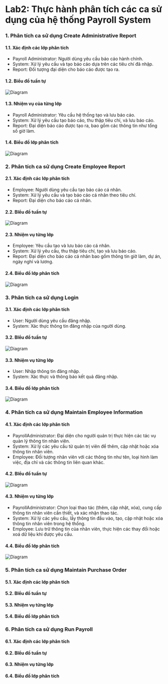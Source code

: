 # Lab2: Thực hành phân tích các ca sử dụng của hệ thống Payroll System
### 1. Phân tích ca sử dụng Create Administrative Report
#### 1.1. Xác định các lớp phân tích
- Payroll Administrator: Người dùng yêu cầu báo cáo hành chính.
- System: Xử lý yêu cầu và tạo báo cáo dựa trên các tiêu chí đã nhập.
- Report: Đối tượng đại diện cho báo cáo được tạo ra.
#### 1.2. Biểu đồ tuần tự

![Diagram](https://www.planttext.com/api/plantuml/png/T95DJiCm48NtFiKiGIeNo08rWWDOz0GZUmeZ-GzxqYfdOy6Hk09E3MaIodRcU_Fydhy-FlT5CClWdK8ZCOF6CKVdUkivS96Cqn0Bw5wb2hBXX47WC1OXlngzK8fPbD8zF3p-05sTlWzK1F9b2oOJ2iUWsduYTT-1pj4dWMFrca4Moenm9sEY7LWKAZi8wAdSRpog-iIMjjA5HtjR1q-J_GoUMTwW939yPB9NNQFNAMJ80LufK6saikt29iKpb-Hm_5t-quH4A7YYsoSMHLmW5qthwtRYDVCtx-5g12YBhBDcJy5El_yD003__mC0)

#### 1.3. Nhiệm vụ của từng lớp
- Payroll Administrator: Yêu cầu hệ thống tạo và lưu báo cáo.
- System: Xử lý yêu cầu tạo báo cáo, thu thập tiêu chí, và lưu báo cáo.
- Report: Đại diện báo cáo được tạo ra, bao gồm các thông tin như tổng số giờ làm.
#### 1.4. Biểu đồ lớp phân tích

![Diagram](https://www.planttext.com/api/plantuml/png/R57BRSCm3Brh2XsJGnRG8N21350qxG2iJ1W2P2ebwG96qSbww4XT8N8ifRLh7GJmYTJxyEVhkn45rg6FnaSGiOymSehneUq31L46JMm_Z9rEQ9qzAmVgvfgWnoMIHzS8lWqe-eINnBhRpw30EzwHJrEepwCezfNC3yn8-YB8RbDL-Kf11rboUaRGIk0vA7A0sl9VGamUD2JwxRXBcZkg9BvLp-DbvV4Lkq2dJEdiTCyWKhk6V2BDbfR37H9cF_Wtcsr9cwiv78urE5V35bEGwR5OS2KLCKrMDktx2W00__y30000)

### 2. Phân tích ca sử dụng Create Employee Report
#### 2.1. Xác định các lớp phân tích
- Employee: Người dùng yêu cầu tạo báo cáo cá nhân.
- System: Xử lý yêu cầu và tạo báo cáo cá nhân theo tiêu chí.
- Report: Đại diện cho báo cáo cá nhân.
#### 2.2. BIểu đồ tuần tự

![Diagram](https://www.planttext.com/api/plantuml/png/Z951Ri9034NtEOKlm0Mog5Y0kaNb15R6K4kJ6NViW7AsBdeahi24OO2eLTIj_Rw__Ntv_bchORAXzmrs5XDiU_5n96eabxbZmM2m7zMedvK-I6AofgayhDxkM9jxNmEfWL3I6D13Ad3fJsHLjR1BiHU3GxOk5DWe11WSE3JIFmsowCIEgiAH8NjzcL-sQ-6T0gKyff9djazGeOuFJEuXBFZy11jIWEDTxvPEsB2Anx4YYv5O1CKJ_JEH6-fZXyOnB2On9ty7iN-QJZiyo3K5Dpt_2W00__y30000)

#### 2.3. Nhiệm vụ từng lớp
- Employee: Yêu cầu tạo và lưu báo cáo cá nhân.
- System: Xử lý yêu cầu, thu thập tiêu chí, tạo và lưu báo cáo.
- Report: Đại diện cho báo cáo cá nhân bao gồm thông tin giờ làm, dự án, ngày nghỉ và lương.
#### 2.4. Biểu đồ lớp phân tích

![Diagram](https://www.planttext.com/api/plantuml/png/R5713S8m3FndYZpXqGNoG7t00XG62AbLHKgJOhj85M8o7ep42hGqARIGHoHVphdp-Nb_vCGQkQsTC4uJoLtTkD01oAkGmx6baWMZzTLOUrt37C7WbWYSMo3UGnEGL-iH97s12Rc9A5Tqn50dCTCYWkSZ0Qh9IMndpItDTGo2vlIfGSk0LYVAhwmBHhCD_iEOR8oCP0FVrQ5h5dETeB9-sqigETmZ2BvSGYPuxiUODrVW0NlATnx_BKqhoB9D2aYbK4b4P7YCjbLCWaJUknbs-G800F__0m00)

### 3. Phân tích ca sử dụng Login
#### 3.1. Xác định các lớp phân tích
- User: Người dùng yêu cầu đăng nhập.
- System: Xác thực thông tin đăng nhập của người dùng.
#### 3.2. BIểu đồ tuần tự

![Diagram](https://www.planttext.com/api/plantuml/png/T4-n3G8n3EmzXHTWWI_G5z3H8UYjnBmY9VueTa0_6mKZiGA9GE8fS67fpkSxtVF-6DMeM4qHoDbSyAHS83Sgk91938-B6YU0Vi3DzeC7t8ireZPMA36IUCoaUfkBXxTchJvJ39wCqHNsB1OeAb2qDSPh5m6s-Hhqs04FynG4jJh7gfSQWQF-U66G_z-xe3dIWbnAQvYQ1KqCB1x6jdht5m000F__0m00)

#### 3.3. Nhiệm vụ từng lớp
- User: Nhập thông tin đăng nhập.
- System: Xác thực và thông báo kết quả đăng nhập.
#### 3.4. Biểu đồ lớp phân tích

![Diagram](https://www.planttext.com/api/plantuml/png/P8_13S8m34NlcIB78j45Sa2L6A5Y02kngaX9Ycm7X12JSM0aLY19wQ7Wa_Lj__VzVhu65Y39CIWRW5cV64dVbQwLIvyWej6Za4_JefxBsdKcjrN3FFdKxTH3VOt66ml6rQfG9FFsn6OYJ5A9fd4N-GB1En0y4heozX2u-qso_qlHo2rytnzMkD4-2H9OOJLWSlND3m000F__0m00)

### 4. Phân tích ca sử dụng Maintain Employee Information
#### 4.1. Xác định các lớp phân tích
- PayrollAdministrator: Đại diện cho người quản trị thực hiện các tác vụ quản lý thông tin nhân viên.
- System: Xử lý các yêu cầu từ quản trị viên để thêm, cập nhật hoặc xóa thông tin nhân viên.
- Employee: Đối tượng nhân viên với các thông tin như tên, loại hình làm việc, địa chỉ và các thông tin liên quan khác.
#### 4.2. BIểu đồ tuần tự

![Diagram](https://www.planttext.com/api/plantuml/png/r5HBJiCm4Dtx5BC4gLmW2zIeOS4kQiK1h7WgBFd7UD8gPsF1aRW2Jc88AKdLBP6InVWzlu-jVBv_R2DBujOQ8Hls1BNio1jJAgkTZaoo7ye8TIb20kf61-aO3brajBFHamt6TuX2r2KyF6P80NjyQp4oi0ShjUFq0cOiQ7VqP2LhxyH8wAbrMK1DtWQ6j0m-80qGu2uWt9LARU0bACcuWGeDCjvVY1xIjE4BfX3IC2Jsv1NIiwhhy3mvLPYScpWmvbg9ST8Abw7Jvj-Q1Um8a_NvzcVDhol4tbMbOp2octEUAu4cOgxYnb2_sJTaoQYb67jaqdZ2vTDSpz2qH9Wkp2fjsL8xf5HNH2PhkP4_9pBKDTwO_rENTqUTOH06PmjETYCg9KtXhbMJq_-O86myAO5EYMtwz7-2Bm000F__0m00)

#### 4.3. Nhiệm vụ từng lớp
- PayrollAdministrator: Chọn loại thao tác (thêm, cập nhật, xóa), cung cấp thông tin nhân viên cần thiết, và xác nhận thao tác.
- System: Xử lý các yêu cầu, lấy thông tin đầu vào, tạo, cập nhật hoặc xóa thông tin nhân viên trong hệ thống.
- Employee: Lưu trữ thông tin của nhân viên, thực hiện các thay đổi hoặc xoá dữ liệu khi được yêu cầu.
#### 4.4. Biểu đồ lớp phân tích

![Diagram](https://www.planttext.com/api/plantuml/png/T99DJiGm38NtEKMM7OcvG1TeGCE27MBW0AQnHX7vavq8HOYJiU18N86KDgNjb2o_vyJFp_d-_3fm18h96j4PO9OFaCaRSwEiTfeZGVGatuNi3_Jm_jZAKoJjpWDqO759olqL0QNkR30-8pQx0QMW8EAQAZIue1zYz7NA7D5M9yLqJBniqYKYTF6PaThDCOQoGBv3vgc73rXKxLrzxKhYgFsDEZDIBrOhbyN_vVBcwVKfXyjigFXPGWO3b5jvzEd5u3YVjrOp5wUF9RcLHbXOep22DjDRktPoEmzze-pMbvs1co-XcU4o_EQ_sE-lws9QQS716LcCeDUch7vL7P8fxLaSqAd-n_q0003__mC0)

### 5. Phân tích ca sử dụng Maintain Purchase Order
#### 5.1. Xác định các lớp phân tích
#### 5.2. BIểu đồ tuần tự
#### 5.3. Nhiệm vụ từng lớp
#### 5.4. Biểu đồ lớp phân tích
### 6. Phân tích ca sử dụng Run Payroll
#### 6.1. Xác định các lớp phân tích
#### 6.2. BIểu đồ tuần tự
#### 6.3. Nhiệm vụ từng lớp
#### 6.4. Biểu đồ lớp phân tích
